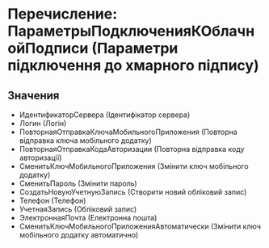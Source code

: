 ﻿# Перечисление: ПараметрыПодключенияКОблачнойПодписи (Параметри підключення до хмарного підпису)

## Значения

- ИдентификаторСервера (Ідентифікатор сервера)
- Логин (Логін)
- ПовторнаяОтправкаКлючаМобильногоПриложения (Повторна відправка ключа мобільного додатку)
- ПовторнаяОтправкаКодаАвторизации (Повторна відправка коду авторизації)
- СменитьКлючМобильногоПриложения (Змінити ключ мобільного додатку)
- СменитьПароль (Змінити пароль)
- СоздатьНовуюУчетнуюЗапись (Створити новий обліковий запис)
- Телефон (Телефон)
- УчетнаяЗапись (Обліковий запис)
- ЭлектроннаяПочта (Електронна пошта)
- СменитьКлючМобильногоПриложенияАвтоматически (Змінити ключ мобільного додатку автоматично)

